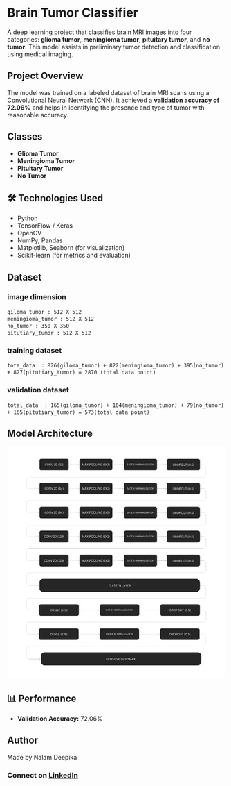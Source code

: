 #  Brain Tumor Classifier

A deep learning project that classifies brain MRI images into four categories: **glioma tumor**, **meningioma tumor**, **pituitary tumor**, and **no tumor**. This model assists in preliminary tumor detection and classification using medical imaging.

##  Project Overview

The model was trained on a labeled dataset of brain MRI scans using a Convolutional Neural Network (CNN). It achieved a **validation accuracy of 72.06%** and helps in identifying the presence and type of tumor with reasonable accuracy.

##  Classes 

-  **Glioma Tumor**
-  **Meningioma Tumor**
-  **Pituitary Tumor**
-  **No Tumor**

## 🛠 Technologies Used

- Python
- TensorFlow / Keras
- OpenCV
- NumPy, Pandas
- Matplotlib, Seaborn (for visualization)
- Scikit-learn (for metrics and evaluation)

##  Dataset


### image dimension   
    giloma_tumor : 512 X 512  
    meningioma_tumor : 512 X 512  
    no_tumor : 350 X 350  
    pitutiary_tumor : 512 X 512  

### training dataset  
    tota_data  : 826(giloma_tumor) + 822(meningioma_tumor) + 395(no_tumor) + 827(pitutiary_tumor) = 2870 (total data point)  


### validation dataset   
    total_data  : 165(giloma_tumor) + 164(meningioma_tumor) + 79(no_tumor) + 165(pitutiary_tumor) = 573(total data point)  



##  Model Architecture

![Artichecture](./artichecture.jpg)

## 📊 Performance

- **Validation Accuracy:** 72.06%

## Author
Made by Nalam Deepika
### Connect on [LinkedIn](https://www.linkedin.com/in/nalamdeepika)



